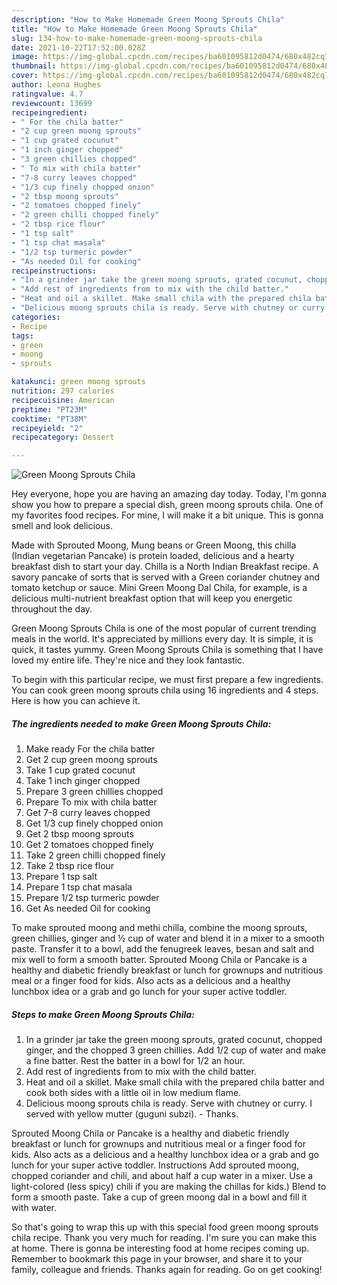 ```yaml
---
description: "How to Make Homemade Green Moong Sprouts Chila"
title: "How to Make Homemade Green Moong Sprouts Chila"
slug: 134-how-to-make-homemade-green-moong-sprouts-chila
date: 2021-10-22T17:52:00.028Z
image: https://img-global.cpcdn.com/recipes/ba601095812d0474/680x482cq70/green-moong-sprouts-chila-recipe-main-photo.jpg
thumbnail: https://img-global.cpcdn.com/recipes/ba601095812d0474/680x482cq70/green-moong-sprouts-chila-recipe-main-photo.jpg
cover: https://img-global.cpcdn.com/recipes/ba601095812d0474/680x482cq70/green-moong-sprouts-chila-recipe-main-photo.jpg
author: Leona Hughes
ratingvalue: 4.7
reviewcount: 13699
recipeingredient:
- " For the chila batter"
- "2 cup green moong sprouts"
- "1 cup grated cocunut"
- "1 inch ginger chopped"
- "3 green chillies chopped"
- " To mix with chila batter"
- "7-8 curry leaves chopped"
- "1/3 cup finely chopped onion"
- "2 tbsp moong sprouts"
- "2 tomatoes chopped finely"
- "2 green chilli chopped finely"
- "2 tbsp rice flour"
- "1 tsp salt"
- "1 tsp chat masala"
- "1/2 tsp turmeric powder"
- "As needed Oil for cooking"
recipeinstructions:
- "In a grinder jar take the green moong sprouts, grated cocunut, chopped ginger, and the chopped 3 green chillies. Add 1/2 cup of water and make a fine batter. Rest the batter in a bowl for 1/2 an hour."
- "Add rest of ingredients from to mix with the child batter."
- "Heat and oil a skillet. Make small chila with the prepared chila batter and cook both sides with a little oil in low medium flame."
- "Delicious moong sprouts chila is ready. Serve with chutney or curry. I served with yellow mutter (guguni subzi). Thanks."
categories:
- Recipe
tags:
- green
- moong
- sprouts

katakunci: green moong sprouts 
nutrition: 297 calories
recipecuisine: American
preptime: "PT23M"
cooktime: "PT38M"
recipeyield: "2"
recipecategory: Dessert

---
```



![Green Moong Sprouts Chila](https://img-global.cpcdn.com/recipes/ba601095812d0474/680x482cq70/green-moong-sprouts-chila-recipe-main-photo.jpg)

Hey everyone, hope you are having an amazing day today. Today, I'm gonna show you how to prepare a special dish, green moong sprouts chila. One of my favorites food recipes. For mine, I will make it a bit unique. This is gonna smell and look delicious.

Made with Sprouted Moong, Mung beans or Green Moong, this chilla (Indian vegetarian Pancake) is protein loaded, delicious and a hearty breakfast dish to start your day. Chilla is a North Indian Breakfast recipe. A savory pancake of sorts that is served with a Green coriander chutney and tomato ketchup or sauce. Mini Green Moong Dal Chila, for example, is a delicious multi-nutrient breakfast option that will keep you energetic throughout the day.

Green Moong Sprouts Chila is one of the most popular of current trending meals in the world. It's appreciated by millions every day. It is simple, it is quick, it tastes yummy. Green Moong Sprouts Chila is something that I have loved my entire life. They're nice and they look fantastic.


To begin with this particular recipe, we must first prepare a few ingredients. You can cook green moong sprouts chila using 16 ingredients and 4 steps. Here is how you can achieve it.

<!--inarticleads1-->

##### The ingredients needed to make Green Moong Sprouts Chila:

1. Make ready  For the chila batter
1. Get 2 cup green moong sprouts
1. Take 1 cup grated cocunut
1. Take 1 inch ginger chopped
1. Prepare 3 green chillies chopped
1. Prepare  To mix with chila batter
1. Get 7-8 curry leaves chopped
1. Get 1/3 cup finely chopped onion
1. Get 2 tbsp moong sprouts
1. Get 2 tomatoes chopped finely
1. Take 2 green chilli chopped finely
1. Take 2 tbsp rice flour
1. Prepare 1 tsp salt
1. Prepare 1 tsp chat masala
1. Prepare 1/2 tsp turmeric powder
1. Get As needed Oil for cooking


To make sprouted moong and methi chilla, combine the moong sprouts, green chillies, ginger and ½ cup of water and blend it in a mixer to a smooth paste. Transfer it to a bowl, add the fenugreek leaves, besan and salt and mix well to form a smooth batter. Sprouted Moong Chila or Pancake is a healthy and diabetic friendly breakfast or lunch for grownups and nutritious meal or a finger food for kids. Also acts as a delicious and a healthy lunchbox idea or a grab and go lunch for your super active toddler. 

<!--inarticleads2-->

##### Steps to make Green Moong Sprouts Chila:

1. In a grinder jar take the green moong sprouts, grated cocunut, chopped ginger, and the chopped 3 green chillies. Add 1/2 cup of water and make a fine batter. Rest the batter in a bowl for 1/2 an hour.
1. Add rest of ingredients from to mix with the child batter.
1. Heat and oil a skillet. Make small chila with the prepared chila batter and cook both sides with a little oil in low medium flame.
1. Delicious moong sprouts chila is ready. Serve with chutney or curry. I served with yellow mutter (guguni subzi). - Thanks.


Sprouted Moong Chila or Pancake is a healthy and diabetic friendly breakfast or lunch for grownups and nutritious meal or a finger food for kids. Also acts as a delicious and a healthy lunchbox idea or a grab and go lunch for your super active toddler. Instructions Add sprouted moong, chopped coriander and chili, and about half a cup water in a mixer. Use a light-colored (less spicy) chili if you are making the chillas for kids.) Blend to form a smooth paste. Take a cup of green moong dal in a bowl and fill it with water. 

So that's going to wrap this up with this special food green moong sprouts chila recipe. Thank you very much for reading. I'm sure you can make this at home. There is gonna be interesting food at home recipes coming up. Remember to bookmark this page in your browser, and share it to your family, colleague and friends. Thanks again for reading. Go on get cooking!
